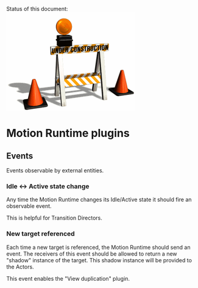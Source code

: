 Status of this document:
![](../_assets/under-construction-flashing-barracade-animation.gif)

# Motion Runtime plugins

## Events

Events observable by external entities.

### Idle ↔ Active state change

Any time the Motion Runtime changes its Idle/Active state it should fire an observable event.

This is helpful for Transition Directors.

### New target referenced

Each time a new target is referenced, the Motion Runtime should send an event. The receivers of this event should be allowed to return a new "shadow" instance of the target. This shadow instance will be provided to the Actors.

This event enables the "View duplication" plugin.
